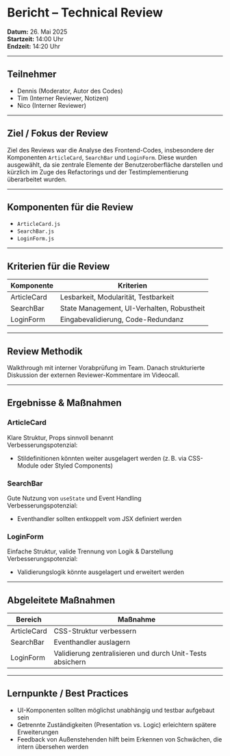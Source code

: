 # Bericht – Technical Review

**Datum:** 26. Mai 2025  
**Startzeit:** 14:00 Uhr  
**Endzeit:** 14:20 Uhr

---

## Teilnehmer

- Dennis (Moderator, Autor des Codes)
- Tim (Interner Reviewer, Notizen)
- Nico (Interner Reviewer)

---

## Ziel / Fokus der Review

Ziel des Reviews war die Analyse des Frontend-Codes, insbesondere der Komponenten `ArticleCard`, `SearchBar` und `LoginForm`. Diese wurden ausgewählt, da sie zentrale Elemente der Benutzeroberfläche darstellen und kürzlich im Zuge des Refactorings und der Testimplementierung überarbeitet wurden.

---

## Komponenten für die Review

- `ArticleCard.js`
- `SearchBar.js`
- `LoginForm.js`

---

## Kriterien für die Review

| Komponente      | Kriterien                                  |
|-----------------|--------------------------------------------|
| ArticleCard     | Lesbarkeit, Modularität, Testbarkeit       |
| SearchBar       | State Management, UI-Verhalten, Robustheit |
| LoginForm       | Eingabevalidierung, Code-Redundanz         |

---

## Review Methodik

Walkthrough mit interner Vorabprüfung im Team. Danach strukturierte Diskussion der externen Reviewer-Kommentare im Videocall.

---

## Ergebnisse & Maßnahmen

### ArticleCard

Klare Struktur, Props sinnvoll benannt  
Verbesserungspotenzial:
- Stildefinitionen könnten weiter ausgelagert werden (z. B. via CSS-Module oder Styled Components)

### SearchBar

Gute Nutzung von `useState` und Event Handling  
Verbesserungspotenzial:
- Eventhandler sollten entkoppelt vom JSX definiert werden

### LoginForm

Einfache Struktur, valide Trennung von Logik & Darstellung  
Verbesserungspotenzial:
- Validierungslogik könnte ausgelagert und erweitert werden

---

## Abgeleitete Maßnahmen

| Bereich       | Maßnahme                                                      |
|---------------|---------------------------------------------------------------|
| ArticleCard   | CSS-Struktur verbessern                                       |
| SearchBar     | Eventhandler auslagern                                        |
| LoginForm     | Validierung zentralisieren und durch Unit-Tests absichern     |

---

## Lernpunkte / Best Practices

- UI-Komponenten sollten möglichst unabhängig und testbar aufgebaut sein
- Getrennte Zuständigkeiten (Presentation vs. Logic) erleichtern spätere Erweiterungen
- Feedback von Außenstehenden hilft beim Erkennen von Schwächen, die intern übersehen werden

